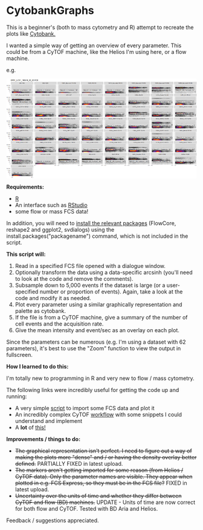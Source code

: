 # CytobankGraphs

This is a beginner's (both to mass cytometry and R) attempt to recreate the plots like [Cytobank.](https://www.cytobank.org)

I wanted a simple way of getting an overview of every parameter. This could be from a CyTOF machine, like the Helios I'm using here, or a flow machine.




e.g.

<img src="https://raw.githubusercontent.com/JimboMahoney/CytobankGraphs/master/Plot2.png"
  align="center" />

<b>Requirements:</b>
 - [R](https://cran.r-project.org/) 
 - An interface such as [RStudio](https://www.rstudio.com/) 
 - some flow or mass FCS data!
 
 
In addition, you will need to [install the relevant packages](https://www.datacamp.com/community/tutorials/r-packages-guide) (FlowCore, reshape2 and ggplot2, svdialogs) using the install.packages("packagename") command, which is not included in the script.

<b>This script will:</b>

1) Read in a specified FCS file opened with a dialogue window.
2) Optionally transform the data using a data-specific arcsinh (you'll need to look at the code and remove the comments).
3) Subsample down to 5,000 events if the dataset is large (or a user-specified number or proportion of events). Again, take a look at the code and modify it as needed.
4) Plot every parameter using a similar graphically representation and palette as cytobank.
5) If the file is from a CyTOF machine, give a summary of the number of cell events and the acquisition rate.
6) Give the mean intensity and event/sec as an overlay on each plot.

Since the parameters can be numerous (e.g. I'm using a dataset with 62 parameters), it's best to use the "Zoom" function to view the output in fullscreen.

<b> How I learned to do this: </b>

I'm totally new to programming in R and very new to flow / mass cytometry.

The following links were incredibly useful for getting the code up and running:

- A very simple [script](http://rforbiochemists.blogspot.com/2015/07/opening-and-plotting-some-flow.html) to import some FCS data and plot it
- An incredibly complex CyTOF [workflow](https://www.bioconductor.org/help/course-materials/2017/BioC2017/Day2/Workshops/CyTOF/doc/cytofWorkflow_BioC2017workshop.html) with some snippets I could understand and implement
- A <b>lot</b> of [this!](https://www.google.com/)

<b>Improvements / things to do:</b>

- ~~The graphical representation isn't perfect. I need to figure out a way of making the plots more "dense" and / or having the density overlay better defined.~~ PARTIALLY FIXED in latest upload.
- ~~The markers aren't getting imported for some reason (from Helios / CyTOF data). Only the parameter names are visible. They appear when plotted in e.g. FCS Express, so they must be in the FCS file?~~ FIXED in latest upload.
- ~~Uncertainty over the units of time and whether they differ between CyTOF and flow (BD) machines.~~ UPDATE - Units of time are now correct for both flow and CyTOF. Tested with BD Aria and Helios.

Feedback / suggestions appreciated.



